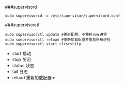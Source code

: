 ###supervisord
```
sudo supervisorcd -c /etc/supervisor/supervisord.conf
```
###supervisorctl
```
sudo supervisorctl update #更新配置，不重启已有进程
sudo sueprvisorctl reload #重新加载配置并重启所有进程
sudo supervisorctl start clrsrvhttp
```
- start 启动
- stop 关闭
- status 状态
- tail 日志
- reload 重新加载配置re